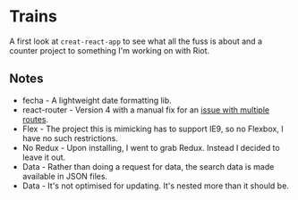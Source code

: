 # Trains

A first look at `creat-react-app` to see what all the fuss is about and a counter project to something I'm working on with Riot.

## Notes

- fecha - A lightweight date formatting lib.
- react-router - Version 4 with a manual fix for an [issue with multiple routes](http://stackoverflow.com/questions/39529711/react-router-v4-with-babel-gives-error-with-multiple-routes).
- Flex - The project this is mimicking has to support IE9, so no Flexbox, I have no such restrictions.
- No Redux - Upon installing, I went to grab Redux. Instead I decided to leave it out.
- Data - Rather than doing a request for data, the search data is made available in JSON files.
- Data - It's not optimised for updating. It's nested more than it should be.
